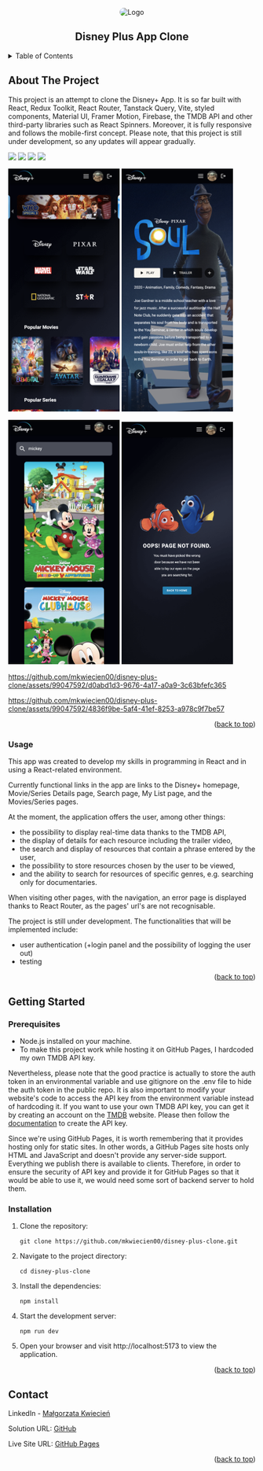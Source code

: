 <a name="readme-top"></a>

<div align="center">
    <img src="https://i0.wp.com/www.appletips.nl/wp-content/uploads/2019/09/disney-logo.png?fit=1550%2C1550&ssl=1" alt="Logo" width='200' style="border-radius:50px">
  <h2 align="center">Disney Plus App Clone</h1>
</div>

<details>
  <summary>Table of Contents</summary>
  <ol>
    <li>
      <a href="#about-the-project">About The Project</a>
      <ul>
        <li><a href="#usage">Usage</a></li>
      </ul>
    </li>
    <li>
      <a href="#getting-started">Getting Started</a>
      <ul>
        <li><a href="#prerequisites">Prerequisites</a></li>
        <li><a href="#installation">Installation</a></li>
      </ul>
    </li>
    <li><a href="#contact">Contact</a></li>
  </ol>
</details>

<!-- ABOUT THE PROJECT -->

## About The Project

This project is an attempt to clone the Disney+ App. It is so far built with React, Redux Toolkit, React Router, Tanstack Query, Vite, styled components, Material UI, Framer Motion, Firebase, the TMDB API and other third-party libraries such as React Spinners. Moreover, it is fully responsive and follows the mobile-first concept. Please note, that this project is still under development, so any updates will appear gradually.

<!-- DESKTOP SCREENSHOTS -->
<img src="./src/assets/screenshots/desktop/homepage.png"/>

<img src="./src/assets/screenshots/desktop/details.png"/>

<img src="./src/assets/screenshots/desktop/searchpage.png"/>

<img src="./src/assets/screenshots/desktop/searchquery.png"/>

<!-- MOBILE SCREENSHOTS -->

<img src="./src/assets/screenshots/mobile/homepage.png" width="45%"/> <img src="./src/assets/screenshots/mobile/details.png" width="45%"/>

<img src="./src/assets/screenshots/mobile/searchquery.png" width="45%"/> <img src="./src/assets/screenshots/mobile/errorpage.png" width="45%"/>


https://github.com/mkwiecien00/disney-plus-clone/assets/99047592/d0abd1d3-9676-4a17-a0a9-3c63bfefc365



https://github.com/mkwiecien00/disney-plus-clone/assets/99047592/4836f9be-5af4-41ef-8253-a978c9f7be57





<p align="right">(<a href="#readme-top">back to top</a>)</p>

### Usage

This app was created to develop my skills in programming in React and in using a React-related environment.

Currently functional links in the app are links to the Disney+ homepage, Movie/Series Details page, Search page, My List page, and the Movies/Series pages.

At the moment, the application offers the user, among other things:
- the possibility to display real-time data thanks to the TMDB API, 
- the display of details for each resource including the trailer video, 
- the search and display of resources that contain a phrase entered by the user, 
- the possibility to store resources chosen by the user to be viewed, 
- and the ability to search for resources of specific genres, e.g. searching only for documentaries.

When visiting other pages, with the navigation, an error page is displayed thanks to React Router, as the pages' url's are not recognisable.

The project is still under development. The functionalities that will be implemented include:
- user authentication (+login panel and the possibility of logging the user out)
- testing

<p align="right">(<a href="#readme-top">back to top</a>)</p>

<!-- GETTING STARTED -->

## Getting Started

### Prerequisites

- Node.js installed on your machine.
- To make this project work while hosting it on GitHub Pages, I hardcoded my own TMDB API key.

Nevertheless, please note that the good practice is actually to store the auth token in an environmental variable and use gitignore on the .env file to hide the auth token in the public repo. It is also important to modify your website's code to access the API key from the environment variable instead of hardcoding it.
If you want to use your own TMDB API key, you can get it by creating an account on the [TMDB](https://www.themoviedb.org/) website. Please then follow the [documentation](https://developers.themoviedb.org/3/getting-started/introduction) to create the API key.

Since we're using GitHub Pages, it is worth remembering that it provides hosting only for static sites. In other words, a GitHub Pages site hosts only HTML and JavaScript and doesn't provide any server-side support. Everything we publish there is available to clients.
Therefore, in order to ensure the security of API key and provide it for GitHub Pages so that it would be able to use it, we would need some sort of backend server to hold them.

### Installation

1. Clone the repository:

   ```
   git clone https://github.com/mkwiecien00/disney-plus-clone.git
   ```

2. Navigate to the project directory:

   ```
   cd disney-plus-clone
   ```

3. Install the dependencies:

   ```
   npm install
   ```

4. Start the development server:

   ```
   npm run dev
   ```

5. Open your browser and visit http://localhost:5173 to view the application.

<p align="right">(<a href="#readme-top">back to top</a>)</p>

<!-- CONTACT -->

## Contact

LinkedIn - [Małgorzata Kwiecień](https://www.linkedin.com/in/malgorzatakwiecien00/)

Solution URL: [GitHub](https://github.com/mkwiecien00/disney-plus-clone)

Live Site URL: [GitHub Pages](https://mkwiecien00.github.io/disney-plus-clone/)

<p align="right">(<a href="#readme-top">back to top</a>)</p>
